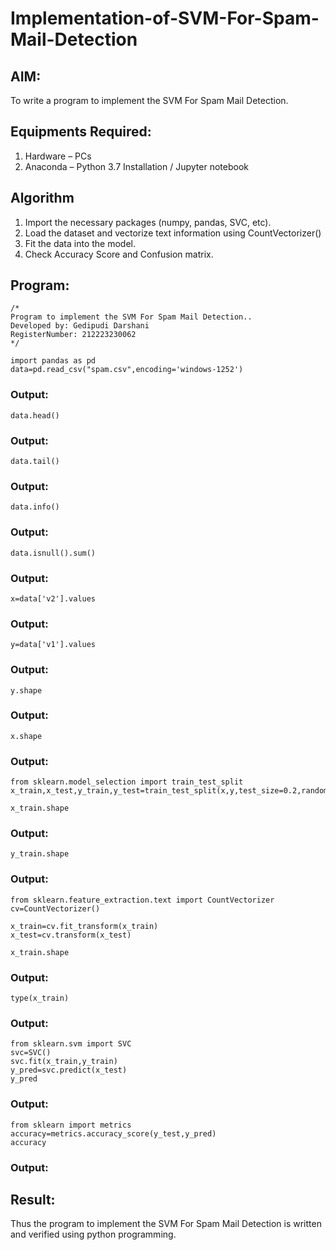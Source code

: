# Implementation-of-SVM-For-Spam-Mail-Detection

## AIM:
To write a program to implement the SVM For Spam Mail Detection.

## Equipments Required:
1. Hardware – PCs
2. Anaconda – Python 3.7 Installation / Jupyter notebook

## Algorithm
1. Import the necessary packages (numpy, pandas, SVC, etc).
2. Load the dataset and vectorize text information using CountVectorizer()
3. Fit the data into the model.
4. Check Accuracy Score and Confusion matrix.

## Program:
```
/*
Program to implement the SVM For Spam Mail Detection..
Developed by: Gedipudi Darshani
RegisterNumber: 212223230062
*/
```
```
import pandas as pd
data=pd.read_csv("spam.csv",encoding='windows-1252')
```
### Output:

```
data.head()
```
### Output:

```
data.tail()
```
### Output:

```
data.info()
```
### Output:

```
data.isnull().sum()
```
### Output:

```
x=data['v2'].values
```
### Output:

```
y=data['v1'].values
```
### Output:

```
y.shape
```
### Output:

```
x.shape
```
### Output:

```
from sklearn.model_selection import train_test_split
x_train,x_test,y_train,y_test=train_test_split(x,y,test_size=0.2,random_state=0)
```
```
x_train.shape
```
### Output:


```
y_train.shape
```
### Output:

```
from sklearn.feature_extraction.text import CountVectorizer
cv=CountVectorizer()
```
```
x_train=cv.fit_transform(x_train)
x_test=cv.transform(x_test)
```
```
x_train.shape
```
### Output:

```
type(x_train)
```
### Output:

```
from sklearn.svm import SVC
svc=SVC()
svc.fit(x_train,y_train)
y_pred=svc.predict(x_test)
y_pred
```
### Output:

```
from sklearn import metrics
accuracy=metrics.accuracy_score(y_test,y_pred)
accuracy
```
### Output:


## Result:
Thus the program to implement the SVM For Spam Mail Detection is written and verified using python programming.
